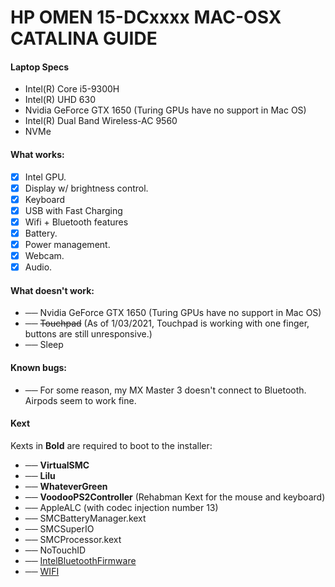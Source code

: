 # HP OMEN 15-DCxxxx MAC-OSX CATALINA GUIDE

#### Laptop Specs

- Intel(R) Core i5-9300H
- Intel(R) UHD 630
- Nvidia GeForce GTX 1650 (Turing GPUs have no support in Mac OS)
- Intel(R) Dual Band Wireless-AC 9560
- NVMe 

#### What works:
- [x] Intel GPU.
- [x] Display w/ brightness control.
- [x] Keyboard
- [x] USB with Fast Charging
- [x] Wifi + Bluetooth features
- [x] Battery.
- [x] Power management.
- [x] Webcam.
- [x] Audio.

#### What doesn't work:
- ── Nvidia GeForce GTX 1650 (Turing GPUs have no support in Mac OS)
- ── ~~Touchpad~~ (As of 1/03/2021, Touchpad is working with one finger, buttons are still unresponsive.)
- ── Sleep

#### Known bugs:
- ── For some reason, my MX Master 3 doesn't connect to Bluetooth. Airpods seem to work fine.

#### Kext
Kexts in **Bold** are required to boot to the installer:
- ── **VirtualSMC**
- ── **Lilu**
- ── **WhateverGreen**
- ── **VoodooPS2Controller** (Rehabman Kext for the mouse and keyboard)
- ── AppleALC (with codec injection number 13)
- ── SMCBatteryManager.kext
- ── SMCSuperIO
- ── SMCProcessor.kext 
- ── NoTouchID
- ── [IntelBluetoothFirmware](https://github.com/OpenIntelWireless/IntelBluetoothFirmware)
- ── [WIFI](https://github.com/OpenIntelWireless/itlwm)
